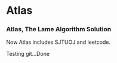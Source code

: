 # Atlas

### Atlas, The Lame Algorithm Solution

Now Atlas includes SJTUOJ and leetcode.

Testing git...Done